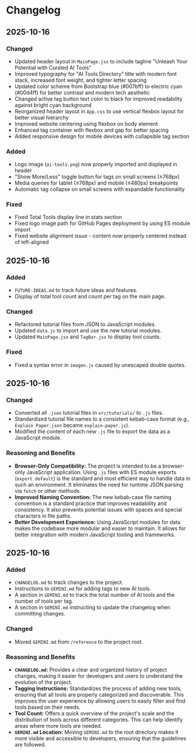 # Changelog

## 2025-10-16

### Changed

*   Updated header layout in `MainPage.jsx` to include tagline "Unleash Your Potential with Curated AI Tools"
*   Improved typography for "AI Tools Directory" title with modern font stack, increased font weight, and tighter letter spacing
*   Updated color scheme from Bootstrap blue (#007bff) to electric cyan (#00d4ff) for better contrast and modern tech aesthetic
*   Changed active tag button text color to black for improved readability against bright cyan background
*   Reorganized header layout in `App.css` to use vertical flexbox layout for better visual hierarchy
*   Improved website centering using flexbox on body element
*   Enhanced tag container with flexbox and gap for better spacing
*   Added responsive design for mobile devices with collapsible tag section

### Added

*   Logo image (`ai-tools.png`) now properly imported and displayed in header
*   "Show More/Less" toggle button for tags on small screens (≤768px)
*   Media queries for tablet (≤768px) and mobile (≤480px) breakpoints
*   Automatic tag collapse on small screens with expandable functionality

### Fixed

*   Fixed Total Tools display line in stats section
*   Fixed logo image path for GitHub Pages deployment by using ES module import
*   Fixed website alignment issue - content now properly centered instead of left-aligned

## 2025-10-16

### Added

*   `FUTURE-IDEAS.md` to track future ideas and features.
*   Display of total tool count and count per tag on the main page.

### Changed

*   Refactored tutorial files from JSON to JavaScript modules.
*   Updated `data.js` to import and use the new tutorial modules.
*   Updated `MainPage.jsx` and `TagBar.jsx` to display tool counts.

### Fixed

*   Fixed a syntax error in `imagen.js` caused by unescaped double quotes.

## 2025-10-16

### Changed

*   Converted all `.json` tutorial files in `src/tutorials/` to `.js` files.
*   Standardized tutorial file names to a consistent kebab-case format (e.g., `Explain Paper.json` became `explain-paper.js`).
*   Modified the content of each new `.js` file to export the data as a JavaScript module.

### Reasoning and Benefits

*   **Browser-Only Compatibility:** The project is intended to be a browser-only JavaScript application. Using `.js` files with ES module exports (`export default`) is the standard and most efficient way to handle data in such an environment. It eliminates the need for runtime JSON parsing via `fetch` or other methods.
*   **Improved Naming Convention:** The new kebab-case file naming convention is a standard practice that improves readability and consistency. It also prevents potential issues with spaces and special characters in file paths.
*   **Better Development Experience:** Using JavaScript modules for data makes the codebase more modular and easier to maintain. It allows for better integration with modern JavaScript tooling and frameworks.

## 2025-10-16

### Added

*   `CHANGELOG.md` to track changes to the project.
*   Instructions to `GEMINI.md` for adding tags to new AI tools.
*   A section in `GEMINI.md` to track the total number of AI tools and the number of tools per tag.
*   A section in `GEMINI.md` instructing to update the changelog when committing changes.

### Changed

*   Moved `GEMINI.md` from `/reference` to the project root.

### Reasoning and Benefits

*   **`CHANGELOG.md`:** Provides a clear and organized history of project changes, making it easier for developers and users to understand the evolution of the project.
*   **Tagging Instructions:** Standardizes the process of adding new tools, ensuring that all tools are properly categorized and discoverable. This improves the user experience by allowing users to easily filter and find tools based on their needs.
*   **Tool Count:** Offers a quick overview of the project's scale and the distribution of tools across different categories. This can help identify areas where more tools are needed.
*   **`GEMINI.md` Location:** Moving `GEMINI.md` to the root directory makes it more visible and accessible to developers, ensuring that the guidelines are followed.
